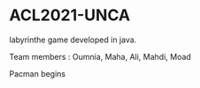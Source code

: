 # ACL2021-UNCA
labyrinthe game developed in java.

Team members : Oumnia, Maha, Ali, Mahdi, Moad

Pacman begins